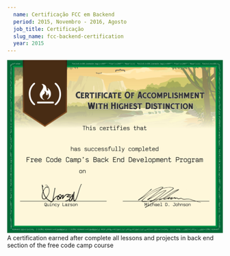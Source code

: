 ```yaml
---
  name: Certificação FCC em Backend
  period: 2015, Novembro - 2016, Agosto
  job_title: Certificação
  slug_name: fcc-backend-certification
  year: 2015
---
```


<img class="img-responsive" src="/assets/images/certifications/fcc-back-end.jpg" alt="">
<span>A certification earned after complete all lessons and projects in back end section of the free code camp course</span>